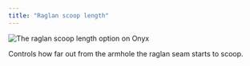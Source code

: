 ```yaml
---
title: "Raglan scoop length"
---
```


![The raglan scoop length option on Onyx](./raglanscooplength.svg)

Controls how far out from the armhole the raglan seam starts to scoop.
